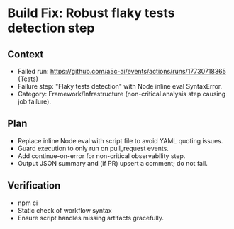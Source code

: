 # Build Fix: Robust flaky tests detection step

## Context

- Failed run: https://github.com/a5c-ai/events/actions/runs/17730718365 (Tests)
- Failure step: "Flaky tests detection" with Node inline eval SyntaxError.
- Category: Framework/Infrastructure (non-critical analysis step causing job failure).

## Plan

- Replace inline Node eval with script file to avoid YAML quoting issues.
- Guard execution to only run on pull_request events.
- Add continue-on-error for non-critical observability step.
- Output JSON summary and (if PR) upsert a comment; do not fail.

## Verification

- npm ci
- Static check of workflow syntax
- Ensure script handles missing artifacts gracefully.
